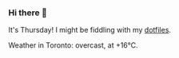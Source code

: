 ### Hi there :wave:

It's Thursday! I might be fiddling with my [dotfiles](https://github.com/bewuethr/dotfiles).

Weather in Toronto: overcast, at +16°C.
